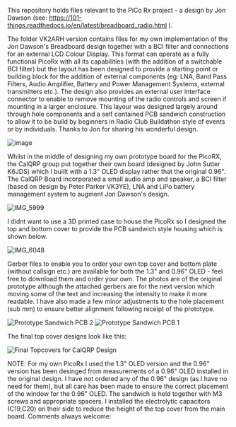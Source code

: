 This repository holds files relevant to the PiCo Rx project - a design by Jon Dawson (see: https://101-things.readthedocs.io/en/latest/breadboard_radio.html ). 

The folder VK2ARH version contains files for my own implementation of the Jon Dawson's Breadboard design together with a BCI filter and connections for an external LCD Colour Display. This format can operate as a fully functional PicoRx with all its capabilities (with the addition of a switchable BCI filter) but the layout has been designed to provide a starting point or building block for the addition of external components (eg: LNA, Band Pass Filters, Audio Amplifier, Battery and Power Management Systems, external transmitters etc.). The design also provides an external user interface connector to enable to remove mounting of the radio controls and screen if mounting in a larger enclosure. This layour was designed largely around through hole components and a self contained PCB sandwich construction to allow it to be build by beginners in Radio Club Buildathon style of events or by individuals. Thanks to Jon for sharing his wonderful design.

![image](https://github.com/user-attachments/assets/41dd29c4-c2a6-467d-9ef9-43eb7fe00e9e)

Whilst in the middle of designing my own prototype board for the PicoRX, the CalQRP group put together their own board (designed by John Sutter K6JDS) which I buiilt with a 1.3" OLED display rather that the original 0.96". The CalQRP Board incorporated a small audio amp and speaker, a BCI filter (based on design by Peter Parker VK3YE), LNA and LiPo battery management system to augment Jon Dawson's design.

![IMG_5999](https://github.com/user-attachments/assets/5adad805-007b-4bd7-884b-ef74f630b782)

I didnt want to use a 3D printed case to house the PicoRx so I designed the top and bottom cover to provide the PCB sandwich style housing which is shown below.

![IMG_6048](https://github.com/user-attachments/assets/0f248036-4a4b-4bd5-a9a0-ff131a95f619)

Gerber files to enable you to order your own top cover and bottom plate (without callsign etc.) are available for both the 1.3" and 0.96" OLED - feel free to download them and order your own. The photos are of the original prototype although the attached gerbers are for the next version which moving some of the text and increasing the intensity to make it more readable. I have also made a few minor adjustments to the hole placement (sub mm) to ensure better alignment following receipt of the prototype.

![Prototype Sandwich PCB 2](https://github.com/user-attachments/assets/2f61082d-d964-4081-872a-96dc35a01abd)
![Prototype Sandwich PCB 1](https://github.com/user-attachments/assets/23f1b428-c93a-42d8-80bb-a77cf9525aff)

The final top cover designs look like this:

![Final Topcovers for CalQRP Design](https://github.com/user-attachments/assets/c8ebc27a-f28f-412c-8248-58cac7f8bdaa)

NOTE: For my own PicoRx I used the 1.3" OLED version and the 0.96" version has been desinged from measurements of a 0.96" OLED installed in the original design. I have not ordered any of the 0.96" design (as I have no need for them), but all care has been made to ensure the correct placement of the window for the 0.96" OLED.
The sandwich is held together with M3 screws and appropriate spacers. I installed the electrolytic capacitors (C19,C20) on their side to reduce the height of the top cover from the main board. Comments always welcome: 
